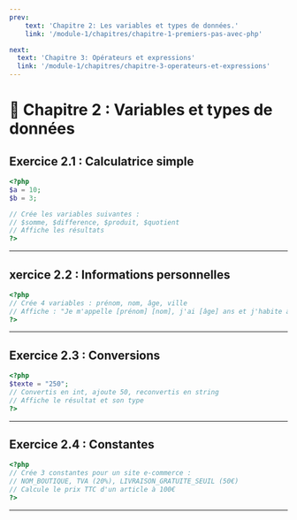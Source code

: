 ```yaml
---
prev: 
    text: 'Chapitre 2: Les variables et types de données.'
    link: '/module-1/chapitres/chapitre-1-premiers-pas-avec-php'

next:
  text: 'Chapitre 3: Opérateurs et expressions'
  link: '/module-1/chapitres/chapitre-3-operateurs-et-expressions'
---
```


# 📝 Chapitre 2 : Variables et types de données

## Exercice 2.1 : Calculatrice simple
```php
<?php
$a = 10;
$b = 3;

// Crée les variables suivantes :
// $somme, $difference, $produit, $quotient
// Affiche les résultats
?>
```

---

## xercice 2.2 : Informations personnelles
```php
<?php
// Crée 4 variables : prénom, nom, âge, ville
// Affiche : "Je m'appelle [prénom] [nom], j'ai [âge] ans et j'habite à [ville]"
?>
```

---

## Exercice 2.3 : Conversions
```php
<?php
$texte = "250";
// Convertis en int, ajoute 50, reconvertis en string
// Affiche le résultat et son type
?>
```

---

## Exercice 2.4 : Constantes
```php
<?php
// Crée 3 constantes pour un site e-commerce :
// NOM_BOUTIQUE, TVA (20%), LIVRAISON_GRATUITE_SEUIL (50€)
// Calcule le prix TTC d'un article à 100€
?>
```

---